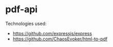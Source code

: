 # pdf-api

Technologies used:
* https://github.com/expressjs/express
* https://github.com/ChaosEvoker/html-to-pdf